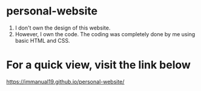 # personal-website

1. I don't own the design of this website.
2. However, I own the code. The coding was completely done by me using basic HTML and CSS.

# For a quick view, visit the link below

https://immanual19.github.io/personal-website/